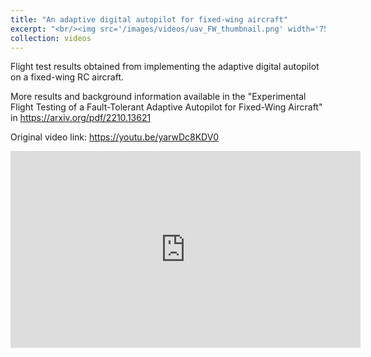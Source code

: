 ```yaml
---
title: "An adaptive digital autopilot for fixed-wing aircraft"
excerpt: "<br/><img src='/images/videos/uav_FW_thumbnail.png' width='752' height='423'>"
collection: videos
---
```


Flight test results obtained from implementing the adaptive digital autopilot on a fixed-wing RC aircraft.

More results and background information available in the "Experimental Flight Testing of a Fault-Tolerant Adaptive Autopilot for Fixed-Wing Aircraft" in <a href = "https://arxiv.org/pdf/2210.13621"> https://arxiv.org/pdf/2210.13621 </a>

Original video link: <a href = "https://youtu.be/yarwDc8KDV0"> https://youtu.be/yarwDc8KDV0 </a>

<iframe width="560" height="315" 
    src="https://www.youtube.com/embed/yarwDc8KDV0?si=qeAN78v47qGPeYXY" 
    title="YouTube video player" 
    frameborder="0" 
    allow="accelerometer; autoplay; clipboard-write; encrypted-media; gyroscope; picture-in-picture; web-share" 
    referrerpolicy="strict-origin-when-cross-origin" 
    allowfullscreen>
</iframe>
